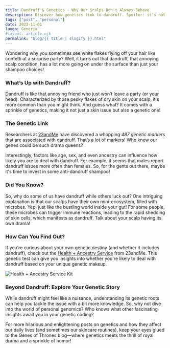 ```yaml
---
title: Dandruff & Genetics - Why Our Scalps Don't Always Behave
description: Discover how genetics link to dandruff. Spoiler: it’s not just about shampoo!
tags: ["post", "personal"]
date: 2023-11-01
luogo: Genoria
#layout: article.njk
permalink: "blog/{{ title | slugify }}.html"
---
```


Wondering why you sometimes see white flakes flying off your hair like confetti at a surprise party? Well, it turns out that dandruff, that annoying scalp condition, has a lot more going on under the surface than just your shampoo choices!

### What’s Up with Dandruff? 
Dandruff is like that annoying friend who just won’t leave a party (or your head). Characterized by those pesky flakes of dry skin on your scalp, it's more common than you might think. And guess what? It comes with a sprinkle of genetics, making it not just a skin issue but also a genetic one!

### The Genetic Link
Researchers at [23andMe](https://www.23andme.com/topics/traits/dandruff/) have discovered a whopping *487 genetic markers* that are associated with dandruff. That’s a lot of markers! Who knew our genes could be such drama queens?

Interestingly, factors like age, sex, and even ancestry can influence how likely you are to deal with dandruff. For example, it seems that males report dandruff issues more often than females. So, for the gents out there, maybe it's time to invest in some anti-dandruff shampoo!

### Did You Know?
So, why do some of us have dandruff while others luck out? One intriguing explanation is that our scalps have their own mini-ecosystem, filled with microbes. Yep, just like the bustling world inside your gut! For some people, these microbes can trigger immune reactions, leading to the rapid shedding of skin cells, which manifests as dandruff. Talk about your scalp having its own drama!

### How Can You Find Out?
If you’re curious about your own genetic destiny (and whether it includes dandruff), check out the [Health + Ancestry Service](https://www.23andme.com/dna-health-ancestry/) from 23andMe. This genetic test can give you insights into whether you're likely to deal with dandruff based on your unique genetic makeup.

![Health + Ancestry Service Kit](https://pub-prd-seohub-us-west-2.s3.us-west-2.amazonaws.com/wp-content/uploads/sites/2/2022/03/HA-Kit-Image-1.png)

### Beyond Dandruff: Explore Your Genetic Story
While dandruff might feel like a nuisance, understanding its genetic roots can help you tackle the issue with a bit more knowledge. So, why not dive into the world of personal genomics? Who knows what other fascinating insights await you in your genetic coding?

For more hilarious and enlightening posts on genetics and how they affect our daily lives (and sometimes our skincare routines), keep your eyes glued to the Genes of Thrones blog—where genetics meets the thrill of royal drama and a sprinkle of humor!